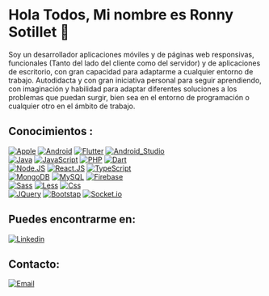 # Hola Todos, Mi nombre es Ronny Sotillet 👋

Soy un desarrollador aplicaciones móviles y de páginas web responsivas, funcionales (Tanto del lado del cliente como del servidor) y de aplicaciones de escritorio, con gran capacidad para adaptarme a cualquier entorno de trabajo. Autodidacta y con gran iniciativa personal para seguir aprendiendo, con imaginación y habilidad para adaptar diferentes soluciones a los problemas que puedan surgir, bien sea en el entorno de programación o cualquier otro en el ámbito de trabajo.

## Conocimientos :
[![Apple](https://img.shields.io/badge/iOS-999999?style=for-the-badge&logo=apple&logoColor=white&labelColor=101010)]()
[![Android](https://img.shields.io/badge/Android-3DDC84?style=for-the-badge&logo=android&logoColor=white&labelColor=101010)]()
[![Flutter](https://img.shields.io/badge/Flutter-02569B?style=for-the-badge&logo=flutter&logoColor=white&labelColor=101010)]()
[![Android_Studio](https://img.shields.io/badge/Android_Studio-3DDC84?style=for-the-badge&logo=android-studio&logoColor=white&labelColor=101010)]()
</br>
[![Java](https://img.shields.io/badge/Java-007396?style=for-the-badge&logo=java&logoColor=white&labelColor=101010)]()
[![JavaScript](https://img.shields.io/badge/JavaScript-F7DF1E?style=for-the-badge&logo=javascript&logoColor=white&labelColor=101010)]()
[![PHP](https://img.shields.io/badge/PHP-777BB4?style=for-the-badge&logo=php&logoColor=white&labelColor=101010)]()
[![Dart](https://img.shields.io/badge/Dart-0175C2?style=for-the-badge&logo=dart&logoColor=white&labelColor=101010)]()
</br>
[![Node.JS](https://img.shields.io/badge/Node.JS-339933?style=for-the-badge&logo=node.js&logoColor=white&labelColor=101010)]()
[![React.JS](https://img.shields.io/badge/React.JS-61DAFB?style=for-the-badge&logo=react&logoColor=white&labelColor=101010)]()
[![TypeScript](https://img.shields.io/badge/TypeScript-3178C6?style=for-the-badge&logo=typescript&logoColor=white&labelColor=101010)]()
</br>
[![MongoDB](https://img.shields.io/badge/MongoDB-47A248?style=for-the-badge&logo=mongodb&logoColor=white&labelColor=101010)]()
[![MySQL](https://img.shields.io/badge/MySQL-4479A1?style=for-the-badge&logo=mysql&logoColor=white&labelColor=101010)]()
[![Firebase](https://img.shields.io/badge/Firebase-FFCA28?style=for-the-badge&logo=firebase&logoColor=white&labelColor=101010)]()
</br>
[![Sass](https://img.shields.io/badge/Sass-CC6699?style=for-the-badge&logo=sass&logoColor=white&labelColor=101010)]()
[![Less](https://img.shields.io/badge/Less-1D365D?style=for-the-badge&logo=less&logoColor=white&labelColor=101010)]()
[![Css](https://img.shields.io/badge/Css-1572B6?style=for-the-badge&logo=css3&logoColor=white&labelColor=101010)]()
</br>
[![JQuery](https://img.shields.io/badge/JQuery-0769AD?style=for-the-badge&logo=jquery&logoColor=white&labelColor=101010)]()
[![Bootstap](https://img.shields.io/badge/Bootstrap-7952B3?style=for-the-badge&logo=bootstrap&logoColor=white&labelColor=101010)]()
[![Socket.io](https://img.shields.io/badge/Socket.io-010101?style=for-the-badge&logo=socket.io&logoColor=white&labelColor=101010)]()
</br>

## Puedes encontrarme en:
[![Linkedin](https://img.shields.io/badge/Linkedin-0A66C2?style=for-the-badge&logo=linkedin&logoColor=white&labelColor=101010)](https://www.linkedin.com/in/ronny-sotillet-faria-55b892183)
</br>

## Contacto:
[![Email](https://img.shields.io/badge/ronny.sotillet777@gmail.com-EA4335?style=for-the-badge&logo=gmail&logoColor=white&labelColor=101010)](mailto:ronny.sotillet777@gmail.com)

